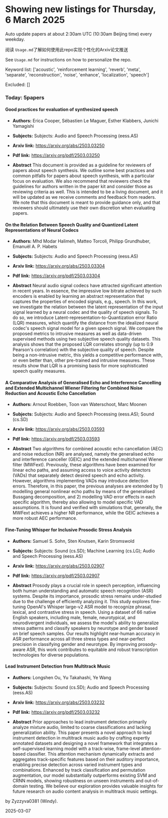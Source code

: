 # Showing new listings for Thursday, 6 March 2025
Auto update papers at about 2:30am UTC (10:30am Beijing time) every weekday.


阅读 `Usage.md`了解如何使用此repo实现个性化的Arxiv论文推送

See `Usage.md` for instructions on how to personalize the repo. 


Keyword list: ['acoustic', 'reinforcement learning', 'reverb', 'meta', 'separate', 'reconstruction', 'noise', 'enhance', 'localization', 'speech']


Excluded: []


### Today: 5papers 
#### Good practices for evaluation of synthesized speech
 - **Authors:** Erica Cooper, Sébastien Le Maguer, Esther Klabbers, Junichi Yamagishi
 - **Subjects:** Subjects:
Audio and Speech Processing (eess.AS)
 - **Arxiv link:** https://arxiv.org/abs/2503.03250

 - **Pdf link:** https://arxiv.org/pdf/2503.03250

 - **Abstract**
 This document is provided as a guideline for reviewers of papers about speech synthesis. We outline some best practices and common pitfalls for papers about speech synthesis, with a particular focus on evaluation. We also recommend that reviewers check the guidelines for authors written in the paper kit and consider those as reviewing criteria as well. This is intended to be a living document, and it will be updated as we receive comments and feedback from readers. We note that this document is meant to provide guidance only, and that reviewers should ultimately use their own discretion when evaluating papers.
#### On the Relation Between Speech Quality and Quantized Latent Representations of Neural Codecs
 - **Authors:** Mhd Modar Halimeh, Matteo Torcoli, Philipp Grundhuber, Emanuël A. P. Habets
 - **Subjects:** Subjects:
Audio and Speech Processing (eess.AS)
 - **Arxiv link:** https://arxiv.org/abs/2503.03304

 - **Pdf link:** https://arxiv.org/pdf/2503.03304

 - **Abstract**
 Neural audio signal codecs have attracted significant attention in recent years. In essence, the impressive low bitrate achieved by such encoders is enabled by learning an abstract representation that captures the properties of encoded signals, e.g., speech. In this work, we investigate the relation between the latent representation of the input signal learned by a neural codec and the quality of speech signals. To do so, we introduce Latent-representation-to-Quantization error Ratio (LQR) measures, which quantify the distance from the idealized neural codec's speech signal model for a given speech signal. We compare the proposed metrics to intrusive measures as well as data-driven supervised methods using two subjective speech quality datasets. This analysis shows that the proposed LQR correlates strongly (up to 0.9 Pearson's correlation) with the subjective quality of speech. Despite being a non-intrusive metric, this yields a competitive performance with, or even better than, other pre-trained and intrusive measures. These results show that LQR is a promising basis for more sophisticated speech quality measures.
#### A Comparative Analysis of Generalised Echo and Interference Cancelling and Extended Multichannel Wiener Filtering for Combined Noise Reduction and Acoustic Echo Cancellation
 - **Authors:** Arnout Roebben, Toon van Waterschoot, Marc Moonen
 - **Subjects:** Subjects:
Audio and Speech Processing (eess.AS); Sound (cs.SD)
 - **Arxiv link:** https://arxiv.org/abs/2503.03593

 - **Pdf link:** https://arxiv.org/pdf/2503.03593

 - **Abstract**
 Two algorithms for combined acoustic echo cancellation (AEC) and noise reduction (NR) are analysed, namely the generalised echo and interference canceller (GEIC) and the extended multichannel Wiener filter (MWFext). Previously, these algorithms have been examined for linear echo paths, and assuming access to voice activity detectors (VADs) that separately detect desired speech and echo activity. However, algorithms implementing VADs may introduce detection errors. Therefore, in this paper, the previous analyses are extended by 1) modelling general nonlinear echo paths by means of the generalised Bussgang decomposition, and 2) modelling VAD error effects in each specific algorithm, thereby also allowing to model specific VAD assumptions. It is found and verified with simulations that, generally, the MWFext achieves a higher NR performance, while the GEIC achieves a more robust AEC performance.
#### Fine-Tuning Whisper for Inclusive Prosodic Stress Analysis
 - **Authors:** Samuel S. Sohn, Sten Knutsen, Karin Stromswold
 - **Subjects:** Subjects:
Sound (cs.SD); Machine Learning (cs.LG); Audio and Speech Processing (eess.AS)
 - **Arxiv link:** https://arxiv.org/abs/2503.02907

 - **Pdf link:** https://arxiv.org/pdf/2503.02907

 - **Abstract**
 Prosody plays a crucial role in speech perception, influencing both human understanding and automatic speech recognition (ASR) systems. Despite its importance, prosodic stress remains under-studied due to the challenge of efficiently analyzing it. This study explores fine-tuning OpenAI's Whisper large-v2 ASR model to recognize phrasal, lexical, and contrastive stress in speech. Using a dataset of 66 native English speakers, including male, female, neurotypical, and neurodivergent individuals, we assess the model's ability to generalize stress patterns and classify speakers by neurotype and gender based on brief speech samples. Our results highlight near-human accuracy in ASR performance across all three stress types and near-perfect precision in classifying gender and neurotype. By improving prosody-aware ASR, this work contributes to equitable and robust transcription technologies for diverse populations.
#### Lead Instrument Detection from Multitrack Music
 - **Authors:** Longshen Ou, Yu Takahashi, Ye Wang
 - **Subjects:** Subjects:
Sound (cs.SD); Audio and Speech Processing (eess.AS)
 - **Arxiv link:** https://arxiv.org/abs/2503.03232

 - **Pdf link:** https://arxiv.org/pdf/2503.03232

 - **Abstract**
 Prior approaches to lead instrument detection primarily analyze mixture audio, limited to coarse classifications and lacking generalization ability. This paper presents a novel approach to lead instrument detection in multitrack music audio by crafting expertly annotated datasets and designing a novel framework that integrates a self-supervised learning model with a track-wise, frame-level attention-based classifier. This attention mechanism dynamically extracts and aggregates track-specific features based on their auditory importance, enabling precise detection across varied instrument types and combinations. Enhanced by track classification and permutation augmentation, our model substantially outperforms existing SVM and CRNN models, showing robustness on unseen instruments and out-of-domain testing. We believe our exploration provides valuable insights for future research on audio content analysis in multitrack music settings.


by Zyzzyva0381 (Windy). 


2025-03-07

